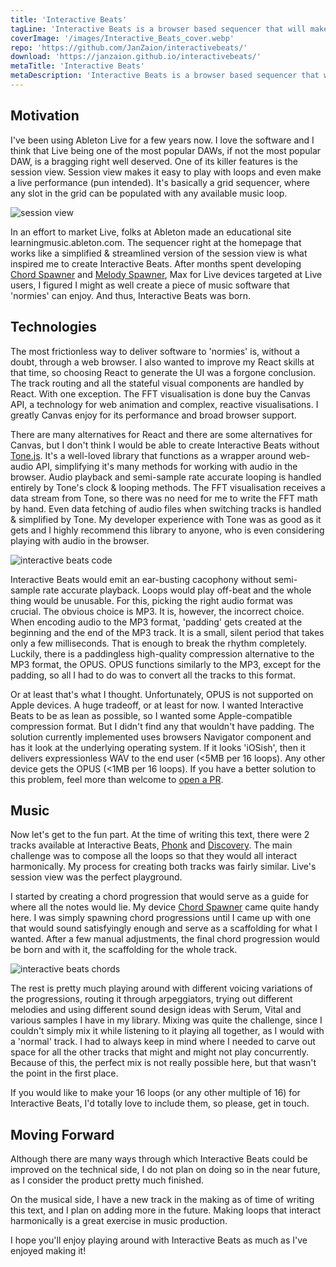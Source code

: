 ```yaml
---
title: 'Interactive Beats'
tagLine: 'Interactive Beats is a browser based sequencer that will make you feel like the Loop Daddy himself.'
coverImage: '/images/Interactive_Beats_cover.webp'
repo: 'https://github.com/JanZaion/interactivebeats/'
download: 'https://janzaion.github.io/interactivebeats/'
metaTitle: 'Interactive Beats'
metaDescription: 'Interactive Beats is a browser based sequencer that will make you feel like the Loop Daddy himself.'
---
```


## Motivation

I've been using Ableton Live for a few years now. I love the software and I think that Live being one of the most popular DAWs, if not the most popular DAW, is a bragging right well deserved. One of its killer features is the session view. Session view makes it easy to play with loops and even make a live performance (pun intended). It's basically a grid sequencer, where any slot in the grid can be populated with any available music loop.

![session view](/images/session_view.webp 'session view')

In an effort to market Live, folks at Ableton made an educational site learningmusic.ableton.com. The sequencer right at the homepage that works like a simplified & streamlined version of the session view is what inspired me to create Interactive Beats. After months spent developing [Chord Spawner](https://janzaion.pro/projects/Chord-Spawner) and [Melody Spawner](https://janzaion.pro/projects/Melody-Spawner), Max for Live devices targeted at Live users, I figured I might as well create a piece of music software that 'normies' can enjoy. And thus, Interactive Beats was born.

## Technologies

The most frictionless way to deliver software to 'normies' is, without a doubt, through a web browser. I also wanted to improve my React skills at that time, so choosing React to generate the UI was a forgone conclusion. The track routing and all the stateful visual components are handled by React. With one exception. The FFT visualisation is done buy the Canvas API, a technology for web animation and complex, reactive visualisations. I greatly Canvas enjoy for its performance and broad browser support.

There are many alternatives for React and there are some alternatives for Canvas, but I don't think I would be able to create Interactive Beats without [Tone.js](https://tonejs.github.io/). It's a well-loved library that functions as a wrapper around web-audio API, simplifying it's many methods for working with audio in the browser. Audio playback and semi-sample rate accurate looping is handled entirely by Tone's clock & looping methods. The FFT visualisation receives a data stream from Tone, so there was no need for me to write the FFT math by hand. Even data fetching of audio files when switching tracks is handled & simplified by Tone. My developer experience with Tone was as good as it gets and I highly recommend this library to anyone, who is even considering playing with audio in the browser.

![interactive beats code](/images/ib_tech.webp 'interactive beats code')

Interactive Beats would emit an ear-busting cacophony without semi-sample rate accurate playback. Loops would play off-beat and the whole thing would be unusable. For this, picking the right audio format was crucial. The obvious choice is MP3. It is, however, the incorrect choice. When encoding audio to the MP3 format, 'padding' gets created at the beginning and the end of the MP3 track. It is a small, silent period that takes only a few milliseconds. That is enough to break the rhythm completely. Luckily, there is a paddingless high-quality compression alternative to the MP3 format, the OPUS. OPUS functions similarly to the MP3, except for the padding, so all I had to do was to convert all the tracks to this format.

Or at least that's what I thought. Unfortunately, OPUS is not supported on Apple devices. A huge tradeoff, or at least for now. I wanted Interactive Beats to be as lean as possible, so I wanted some Apple-compatible compression format. But I didn't find any that wouldn't have padding. The solution currently implemented uses browsers Navigator component and has it look at the underlying operating system. If it looks 'iOSish', then it delivers expressionless WAV to the end user (<5MB per 16 loops). Any other device gets the OPUS (<1MB per 16 loops). If you have a better solution to this problem, feel more than welcome to [open a PR](https://github.com/JanZaion/interactivebeats/pulls).

## Music

Now let's get to the fun part. At the time of writing this text, there were 2 tracks available at Interactive Beats, [Phonk](https://janzaion.github.io/interactivebeats/Phonk) and [Discovery](https://janzaion.github.io/interactivebeats/Discovery). The main challenge was to compose all the loops so that they would all interact harmonically. My process for creating both tracks was fairly similar. Live's session view was the perfect playground.

I started by creating a chord progression that would serve as a guide for where all the notes would lie. My device [Chord Spawner](https://janzaion.pro/projects/Chord-Spawner) came quite handy here. I was simply spawning chord progressions until I came up with one that would sound satisfyingly enough and serve as a scaffolding for what I wanted. After a few manual adjustments, the final chord progression would be born and with it, the scaffolding for the whole track.

![interactive beats chords](/images/ib_chords.webp 'interactive beats chords')

The rest is pretty much playing around with different voicing variations of the progressions, routing it through arpeggiators, trying out different melodies and using different sound design ideas with Serum, Vital and various samples I have in my library. Mixing was quite the challenge, since I couldn't simply mix it while listening to it playing all together, as I would with a 'normal' track. I had to always keep in mind where I needed to carve out space for all the other tracks that might and might not play concurrently. Because of this, the perfect mix is not really possible here, but that wasn't the point in the first place.

If you would like to make your 16 loops (or any other multiple of 16) for Interactive Beats, I'd totally love to include them, so please, get in touch.

## Moving Forward

Although there are many ways through which Interactive Beats could be improved on the technical side, I do not plan on doing so in the near future, as I consider the product pretty much finished.

On the musical side, I have a new track in the making as of time of writing this text, and I plan on adding more in the future. Making loops that interact harmonically is a great exercise in music production.

I hope you'll enjoy playing around with Interactive Beats as much as I've enjoyed making it!
